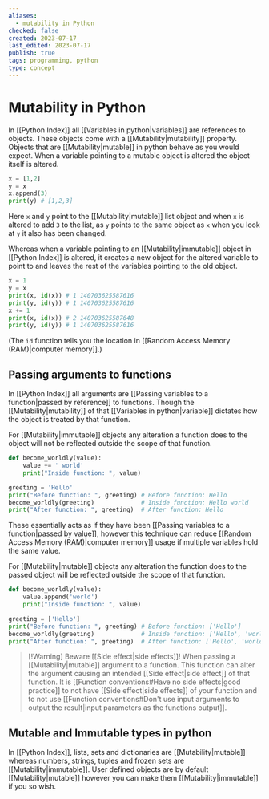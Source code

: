 ```yaml
---
aliases:
  - mutability in Python
checked: false
created: 2023-07-17
last_edited: 2023-07-17
publish: true
tags: programming, python
type: concept
---
```

# Mutability in Python

In [[Python Index]] all [[Variables in python|variables]] are references to objects. These objects come with a [[Mutability|mutability]] property. Objects that are [[Mutability|mutable]] in python behave as you would expect. When a variable pointing to a mutable object is altered the object itself is altered.

```python
x = [1,2]
y = x
x.append(3)
print(y) # [1,2,3]
```

Here `x` and `y` point to the [[Mutability|mutable]] list object and when `x` is altered to add `3` to the list, as `y` points to the same object as `x` when you look at `y` it also has been changed.

Whereas when a variable pointing to an [[Mutability|immutable]] object in [[Python Index]] is altered, it creates a new object for the altered variable to point to and leaves the rest of the variables pointing to the old object.

```python
x = 1
y = x
print(x, id(x)) # 1 140703625587616
print(y, id(y)) # 1 140703625587616
x += 1
print(x, id(x)) # 2 140703625587648
print(y, id(y)) # 1 140703625587616
```

(The `id` function tells you the location in [[Random Access Memory (RAM)|computer memory]].)

## Passing arguments to functions

In [[Python Index]] all arguments are [[Passing variables to a function|passed by reference]] to functions. Though the [[Mutability|mutability]] of that [[Variables in python|variable]] dictates how the object is treated by that function.

For [[Mutability|immutable]] objects any alteration a function does to the object will not be reflected outside the scope of that function.

```python
def become_worldly(value):
    value += ' world'
    print("Inside function: ", value)

greeting = 'Hello'
print("Before function: ", greeting) # Before function: Hello
become_worldly(greeting)             # Inside function: Hello world
print("After function: ", greeting)  # After function: Hello
```

These essentially acts as if they have been [[Passing variables to a function|passed by value]], however this technique can reduce [[Random Access Memory (RAM)|computer memory]] usage if multiple variables hold the same value.

For [[Mutability|mutable]] objects any alteration the function does to the passed object will be reflected outside the scope of that function.

```python
def become_worldly(value):
    value.append('world')
    print("Inside function: ", value)

greeting = ['Hello']
print("Before function: ", greeting) # Before function: ['Hello']
become_worldly(greeting)             # Inside function: ['Hello', 'world']
print("After function: ", greeting)  # After function: ['Hello', 'world']

```

> [!Warning] Beware [[Side effect|side effects]]!
> When passing a [[Mutability|mutable]] argument to a function. This function can alter the argument causing an intended [[Side effect|side effect]] of that function. It is [[Function conventions#Have no side effects|good practice]] to not have [[Side effect|side effects]] of your function and to not use [[Function conventions#Don't use input arguments to output the result|input parameters as the functions output]].

## Mutable and Immutable types in python

In [[Python Index]], lists, sets and dictionaries are [[Mutability|mutable]] whereas numbers, strings, tuples and frozen sets are [[Mutability|immutable]]. User defined objects are by default [[Mutability|mutable]] however you can make them [[Mutability|immutable]] if you so wish.
